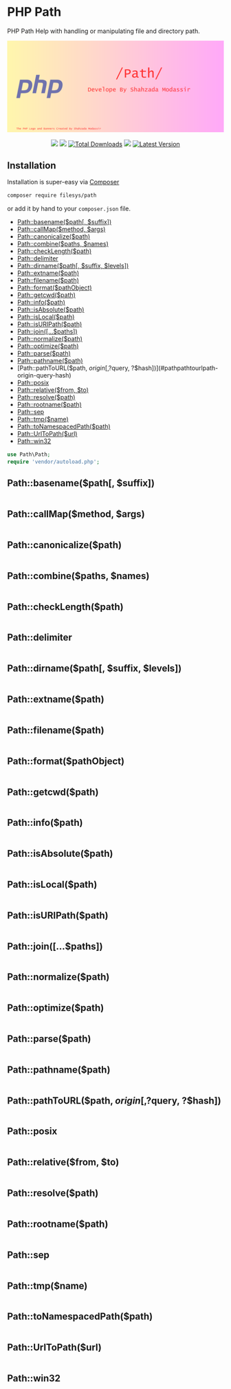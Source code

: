 # PHP Path

PHP Path Help with handling or manipulating file and directory path.

![Banner](https://raw.githubusercontent.com/lazervel/assets/main/banners/path.png)

<p align="center">
<a href="https://github.com/shahzadamodassir"><img src="https://img.shields.io/badge/Author-Shahzada%20Modassir-%2344cc11?style=flat-square"/></a>
<a href="LICENSE"><img src="https://img.shields.io/github/license/lazervel/path?style=flat-square"/></a>
<a href="https://packagist.org/packages/filesys/path"><img src="https://img.shields.io/packagist/dt/filesys/path.svg?style=flat-square" alt="Total Downloads"></img></a>
<a href="https://github.com/lazervel/path/stargazers"><img src="https://img.shields.io/github/stars/lazervel/path?style=flat-square"/></a>
<a href="https://github.com/lazervel/path/releases"><img src="https://img.shields.io/github/release/lazervel/path.svg?style=flat-square" alt="Latest Version"></img></a>
</p>

## Installation

Installation is super-easy via [Composer](https://getcomposer.org)

```bash
composer require filesys/path
```

or add it by hand to your `composer.json` file.

- [Path::basename($path[, $suffix])](#pathbasenamepath-suffix)
- [Path::callMap($method, $args)](#pathcallmapmethod-args)
- [Path::canonicalize($path)](#pathcanonicalizepath)
- [Path::combine($paths, $names)](#pathcombinepaths-names)
- [Path::checkLength($path)](#pathchecklengthpath)
- [Path::delimiter](#pathdelimiter)
- [Path::dirname($path[, $suffix, $levels])](#pathdirnamepath-suffix-levels)
- [Path::extname($path)](#pathextnamepath)
- [Path::filename($path)](#pathfilenamepath)
- [Path::format($pathObject)](#pathformatpathobject)
- [Path::getcwd($path)](#pathgetcwdpath)
- [Path::info($path)](#pathinfopath)
- [Path::isAbsolute($path)](#pathisabsolutepath)
- [Path::isLocal($path)](#pathislocalpath)
- [Path::isURIPath($path)](#pathisuripathpath)
- [Path::join([...$paths])](#pathjoinpaths)
- [Path::normalize($path)](#pathnormalizepath)
- [Path::optimize($path)](#pathoptimizepath)
- [Path::parse($path)](#pathparsepath)
- [Path::pathname($path)](#pathpathnamepath)
- [Path::pathToURL($path, $origin[, ?$query, ?$hash])](#pathpathtourlpath-origin-query-hash)
- [Path::posix](#pathposix)
- [Path::relative($from, $to)](#pathrelativefrom-to)
- [Path::resolve($path)](#pathresolvepath)
- [Path::rootname($path)](#pathrootnamepath)
- [Path::sep](#pathsep)
- [Path::tmp($name)](#pathtmpname)
- [Path::toNamespacedPath($path)](#pathtonamespacedpathpath)
- [Path::UrlToPath($url)](#pathurltopathurl)
- [Path::win32](#pathwin32)

```php
use Path\Path;
require 'vendor/autoload.php';
```

## Path::basename($path[, $suffix])
```php
```

## Path::callMap($method, $args)
```php
```

## Path::canonicalize($path)
```php
```

## Path::combine($paths, $names)
```php
```

## Path::checkLength($path)
```php
```

## Path::delimiter
```php
```

## Path::dirname($path[, $suffix, $levels])
```php
```

## Path::extname($path)
```php
```

## Path::filename($path)
```php
```

## Path::format($pathObject)
```php
```

## Path::getcwd($path)
```php
```

## Path::info($path)
```php
```

## Path::isAbsolute($path)
```php
```

## Path::isLocal($path)
```php
```

## Path::isURIPath($path)
```php
```

## Path::join([...$paths])
```php
```

## Path::normalize($path)
```php
```

## Path::optimize($path)
```php
```

## Path::parse($path)
```php
```

## Path::pathname($path)
```php
```

## Path::pathToURL($path, $origin[, ?$query, ?$hash])
```php
```

## Path::posix
```php
```

## Path::relative($from, $to)
```php
```

## Path::resolve($path)
```php
```

## Path::rootname($path)
```php
```

## Path::sep
```php
```

## Path::tmp($name)
```php
```

## Path::toNamespacedPath($path)
```php
```

## Path::UrlToPath($url)
```php
```

## Path::win32
```php
```